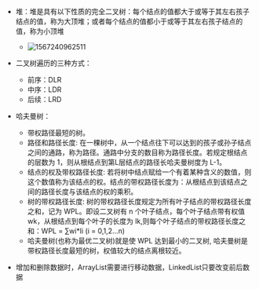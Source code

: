 + 堆：堆是具有以下性质的完全二叉树：每个结点的值都大于或等于其左右孩子结点的值，称为大顶堆；或者每个结点的值都小于或等于其左右孩子结点的值，称为小顶堆
  + ![1567240962511](C:\Users\HP\AppData\Roaming\Typora\typora-user-images\1567240962511.png)

+ 二叉树遍历的三种方式：
  + 前序：DLR
  + 中序：LDR
  + 后续：LRD

+ 哈夫曼树：
  + 带权路径最短的树。
  + 路径和路径长度:
    在一棵树中，从一个结点往下可以达到的孩子或孙子结点之间的通路，称为路径。通路中分支的数目称为路径长度。若规定根结点的层数为 1，则从根结点到第L层结点的路径长哈夫曼树度为 L-1。
  + 结点的权及带权路径长度:
    若将树中结点赋给一个有着某种含义的数值，则这个数值称为该结点的权。结点的带权路径长度为：从根结点到该结点之间的路径长度与该结点的权的乘积。
  + 树的带权路径长度:
    树的带权路径长度规定为所有叶子结点的带权路径长度之和，记为 WPL。即设二叉树有 n 个叶子结点，每个叶子结点带有权值 wk，从根结点到每个叶子的长度为 lk,则每个叶子结点的带权路径长度之和：WPL = ∑wi*li (i = 0,1,2...n)
  + 哈夫曼树(也称为最优二叉树)就是使 WPL 达到最小的二叉树, 哈夫曼树是带权路径长度最短的树，权值较大的结点离根较近。

+ 增加和删除数据时，ArrayList需要进行移动数据，LinkedList只要改变前后数据